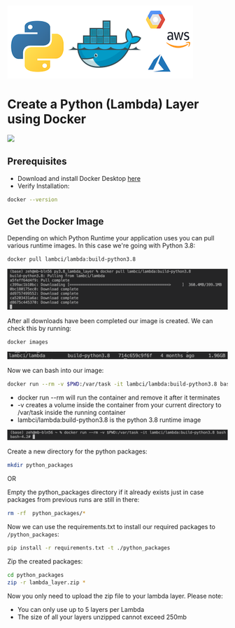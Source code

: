 ![screenshot](screenshots/dockerlambdapython.png)
# Create a Python (Lambda) Layer using Docker
![](https://img.shields.io/badge/Python-3.8-brightgreen)
## Prerequisites
* Download and install Docker Desktop [here](https://www.docker.com/products/docker-desktop)
* Verify Installation:
``` bash
docker --version
```
## Get the Docker Image
Depending on which Python Runtime your application uses you can pull various runtime images. In this case we're going with Python 3.8:
```bash
docker pull lambci/lambda:build-python3.8
```
![screenshot](screenshots/get_python38.png)

After all downloads have been completed our image is created. We can check this by running:
```bash
docker images
```
![screenshot](screenshots/image.png)

Now we can bash into our image:
```bash
docker run --rm -v $PWD:/var/task -it lambci/lambda:build-python3.8 bash
```
* docker run --rm will run the container and remove it after it terminates
* -v creates a volume inside the container from your current directory to /var/task inside the running container
* lambci/lambda:build-python3.8 is the python 3.8 runtime image

![screenshot](screenshots/bash.png)

Create a new directory for the python packages:
```bash
mkdir python_packages
```
OR

Empty the python_packages directory if it already exists just in case packages from previous runs are still in there:
```bash
rm -rf  python_packages/*
```

Now we can use the requirements.txt to install our required packages to `/python_packages`:
```bash
pip install -r requirements.txt -t ./python_packages
```

Zip the created packages:
```bash
cd python_packages
zip -r lambda_layer.zip *
```

Now you only need to upload the zip file to your lambda layer. Please note:
* You can only use up to 5 layers per Lambda
* The size of all your layers unzipped cannot exceed 250mb
